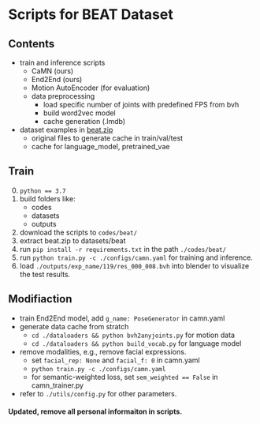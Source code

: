 # Scripts for BEAT Dataset

## Contents
- train and inference scripts
    - CaMN (ours)
    - End2End (ours)
    - Motion AutoEncoder (for evaluation)
    - data preprocessing
        - load specific number of joints with predefined FPS from bvh
        - build word2vec model 
        - cache generation (.lmdb) 
- dataset examples in [beat.zip](https://drive.google.com/file/d/1bHiOi7UQwoCZ3sMuzDtBJII8nLVE-csa/view?usp=sharing)
    - original files to generate cache in train/val/test
    - cache for language_model, pretrained_vae

## Train
0. `python == 3.7`
1. build folders like:
    - codes
    - datasets
    - outputs
2. download the scripts to `codes/beat/`    
3. extract beat.zip to datasets/beat
4. run ```pip install -r requirements.txt``` in the path `./codes/beat/` 
5. run ```python train.py -c ./configs/camn.yaml``` for training and inference.
6. load ```./outputs/exp_name/119/res_000_008.bvh``` into blender to visualize the test results.

## Modifiaction

- train End2End model, add `g_name: PoseGenerator` in camn.yaml
- generate data cache from stratch
    - `cd ./dataloaders && python bvh2anyjoints.py` for motion data
    - `cd ./dataloaders && python build_vocab.py` for language model
- remove modalities, e.g., remove facial expressions.
    - set `facial_rep: None` and `facial_f: 0` in camn.yaml
    - ``` python train.py -c ./configs/camn.yaml ```
    - for semantic-weighted loss, set `sem_weighted == False` in camn_trainer.py
- refer to `./utils/config.py` for other parameters.

#### Updated, remove all personal informaiton in scripts. 
